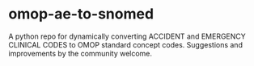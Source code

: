 # omop-ae-to-snomed
A python repo for dynamically converting ACCIDENT and EMERGENCY CLINICAL CODES to OMOP standard concept codes. Suggestions and improvements by the community welcome.
